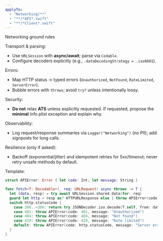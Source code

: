 ```yaml
---
applyTo:
  - "Networking/**"
  - "**/*API*.swift"
  - "**/*Client*.swift"
---
```

Networking ground rules

Transport & parsing:
- Use `URLSession` with **async/await**; parse via `Codable`.
- Configure decoders explicitly (e.g., `.dateDecodingStrategy = .iso8601`).

Errors:
- Map HTTP status → typed errors (`Unauthorized`, `NotFound`, `RateLimited`, `ServerError`).
- Bubble errors with `throws`; avoid `try?` unless intentionally lossy.

Security:
- **Do not** relax **ATS** unless explicitly requested. If requested, propose the **minimal** Info.plist exception and explain why.

Observability:
- Log request/response summaries via `Logger("Networking")` (no PII); add signposts for long calls.

Resilience (only if asked):
- Backoff (exponential/jitter) and idempotent retries for 5xx/timeout; never retry unsafe methods by default.

Template:
```swift
struct APIError: Error { let code: Int; let message: String }

func fetch<T: Decodable>(_ req: URLRequest) async throws -> T {
  let (data, resp) = try await URLSession.shared.data(for: req)
  guard let http = resp as? HTTPURLResponse else { throw APIError(code: -1, message: "No HTTP") }
  switch http.statusCode {
    case 200..<300: return try JSONDecoder.iso.decode(T.self, from: data)
    case 401: throw APIError(code: 401, message: "Unauthorized")
    case 404: throw APIError(code: 404, message: "Not found")
    case 429: throw APIError(code: 429, message: "Rate limited")
    default: throw APIError(code: http.statusCode, message: "Server error")
  }
}
